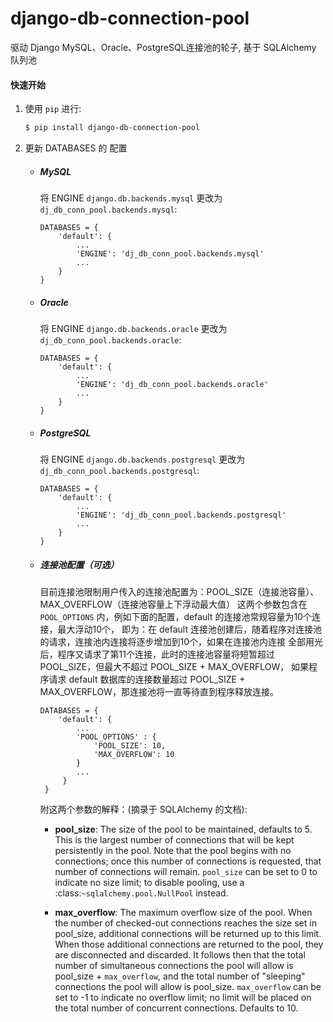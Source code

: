 # django-db-connection-pool

驱动 Django MySQL、Oracle、PostgreSQL连接池的轮子, 基于 SQLAlchemy 队列池

#### 快速开始
1. 使用 `pip` 进行:
    ```bash
    $ pip install django-db-connection-pool
    ```

2. 更新 DATABASES 的 配置
    * ##### MySQL  
        将 ENGINE `django.db.backends.mysql` 更改为 `dj_db_conn_pool.backends.mysql`:
        ```
        DATABASES = {
            'default': {
                ...
                'ENGINE': 'dj_db_conn_pool.backends.mysql'
                ...
            }
        }
        ```
    
    * ##### Oracle  
        将 ENGINE `django.db.backends.oracle` 更改为 `dj_db_conn_pool.backends.oracle`:
        ```
        DATABASES = {
            'default': {
                ...
                'ENGINE': 'dj_db_conn_pool.backends.oracle'
                ...
            }
        }
        ```
    * ##### PostgreSQL  
        将 ENGINE `django.db.backends.postgresql` 更改为 `dj_db_conn_pool.backends.postgresql`:
        ```
        DATABASES = {
            'default': {
                ...
                'ENGINE': 'dj_db_conn_pool.backends.postgresql'
                ...
            }
        }
        ```
    * ##### 连接池配置（可选）
        目前连接池限制用户传入的连接池配置为：POOL_SIZE（连接池容量）、MAX_OVERFLOW（连接池容量上下浮动最大值）
        这两个参数包含在 `POOL_OPTIONS` 内，例如下面的配置，default 的连接池常规容量为10个连接，最大浮动10个，
        即为：在 default 连接池创建后，随着程序对连接池的请求，连接池内连接将逐步增加到10个，如果在连接池内连接
        全部用光后，程序又请求了第11个连接，此时的连接池容量将短暂超过 POOL_SIZE，但最大不超过 POOL_SIZE + MAX_OVERFLOW，
        如果程序请求 default 数据库的连接数量超过 POOL_SIZE + MAX_OVERFLOW，那连接池将一直等待直到程序释放连接。
        ```
        DATABASES = {
            'default': {
                ...
                'POOL_OPTIONS' : {
                    'POOL_SIZE': 10,
                    'MAX_OVERFLOW': 10
                }
                ...
             }
         }
        ```
        
        附这两个参数的解释：(摘录于 SQLAlchemy 的文档):
        
        * **pool_size**: The size of the pool to be maintained,
                  defaults to 5. This is the largest number of connections that
                  will be kept persistently in the pool. Note that the pool
                  begins with no connections; once this number of connections
                  is requested, that number of connections will remain.
                  `pool_size` can be set to 0 to indicate no size limit; to
                  disable pooling, use a :class:`~sqlalchemy.pool.NullPool`
                  instead.
        
        * **max_overflow**: The maximum overflow size of the
                  pool. When the number of checked-out connections reaches the
                  size set in pool_size, additional connections will be
                  returned up to this limit. When those additional connections
                  are returned to the pool, they are disconnected and
                  discarded. It follows then that the total number of
                  simultaneous connections the pool will allow is pool_size +
                  `max_overflow`, and the total number of "sleeping"
                  connections the pool will allow is pool_size. `max_overflow`
                  can be set to -1 to indicate no overflow limit; no limit
                  will be placed on the total number of concurrent
                  connections. Defaults to 10.
